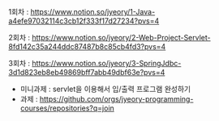 
1회차 : https://www.notion.so/jyeory/1-Java-a4efe97032114c3cb12f333f17d27234?pvs=4

2회차 : https://www.notion.so/jyeory/2-Web-Project-Servlet-8fd142c35a244ddc87487b8c85cb4fd3?pvs=4

3회차 : https://www.notion.so/jyeory/3-SpringJdbc-3d1d823eb8eb49869bff7abb49dbf63e?pvs=4
  - 미니과제 : servlet을 이용해서 입/출력 프로그램 완성하기 
  - 과제 : https://github.com/orgs/jyeory-programming-courses/repositories?q=join
